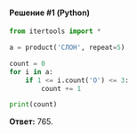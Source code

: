 #### Решение #1 (Python)
```python
from itertools import *

a = product('СЛОН', repeat=5)

count = 0
for i in a:
    if 1 <= i.count('О') <= 3:
        count += 1

print(count)
```
**Ответ:** 765.
